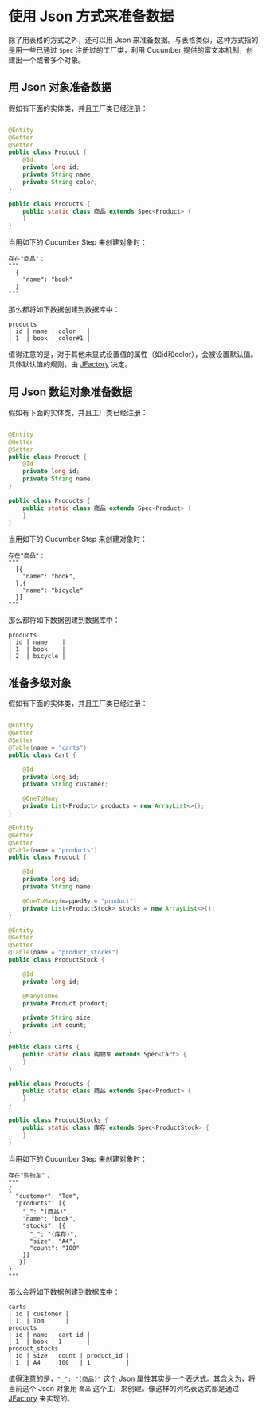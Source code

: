 # 使用 Json 方式来准备数据

除了用表格的方式之外，还可以用 Json 来准备数据。与表格类似，这种方式指的是用一些已通过 `Spec` 注册过的工厂类，利用 Cucumber 提供的富文本机制，创建出一个或者多个对象。

## 用 Json 对象准备数据

假如有下面的实体类，并且工厂类已经注册：

```java

@Entity
@Getter
@Setter
public class Product {
    @Id
    private long id;
    private String name;
    private String color;
}

public class Products {
    public static class 商品 extends Spec<Product> {
    }
}
```

当用如下的 Cucumber Step 来创建对象时：

```gherkin
存在"商品"：
"""
  {
    "name": "book"
  }
"""
```

那么都将如下数据创建到数据库中：

```gherkin
products
| id | name | color   |
| 1  | book | color#1 |
```

值得注意的是，对于其他未显式设置值的属性（如id和color），会被设置默认值。具体默认值的规则，由 [JFactory](https://github.com/leeonky/jfactory/blob/master/README.md)
决定。

## 用 Json 数组对象准备数据

假如有下面的实体类，并且工厂类已经注册：

```java

@Entity
@Getter
@Setter
public class Product {
    @Id
    private long id;
    private String name;
}

public class Products {
    public static class 商品 extends Spec<Product> {
    }
}
```

当用如下的 Cucumber Step 来创建对象时：

```gherkin
存在"商品"：
"""
  [{
    "name": "book",
  },{
    "name": "bicycle"
  }]
"""
```

那么都将如下数据创建到数据库中：

```gherkin
products
| id | name    |
| 1  | book    |
| 2  | bicycle |
```

## 准备多级对象

假如有下面的实体类，并且工厂类已经注册：

```java

@Entity
@Getter
@Setter
@Table(name = "carts")
public class Cart {

    @Id
    private long id;
    private String customer;

    @OneToMany
    private List<Product> products = new ArrayList<>();
}

@Entity
@Getter
@Setter
@Table(name = "products")
public class Product {

    @Id
    private long id;
    private String name;

    @OneToMany(mappedBy = "product")
    private List<ProductStock> stocks = new ArrayList<>();
}

@Entity
@Getter
@Setter
@Table(name = "product_stocks")
public class ProductStock {

    @Id
    private long id;

    @ManyToOne
    private Product product;

    private String size;
    private int count;
}

public class Carts {
    public static class 购物车 extends Spec<Cart> {
    }
}

public class Products {
    public static class 商品 extends Spec<Product> {
    }
}

public class ProductStocks {
    public static class 库存 extends Spec<ProductStock> {
    }
}
```

当用如下的 Cucumber Step 来创建对象时：

```gherkin
存在"购物车"：
"""
{
  "customer": "Tom",
  "products": [{
    "_": "(商品)",
    "name": "book",
    "stocks": [{
      "_": "(库存)",
      "size": "A4",
      "count": "100"
    }]
   }]
}
"""
```

那么会将如下数据创建到数据库中：

```gherkin
carts
| id | customer |
| 1  | Tom      |
products
| id | name | cart_id |
| 1  | book | 1       |
product_stocks
| id | size | count | product_id |
| 1  | A4   | 100   | 1          |
```

值得注意的是，`"_": "(商品)"` 这个 Json 属性其实是一个表达式。其含义为，将当前这个 Json 对象用 `商品`
这个工厂来创建。像这样的列名表达式都是通过 [JFactory](https://github.com/leeonky/jfactory/blob/master/README.md) 来实现的。

